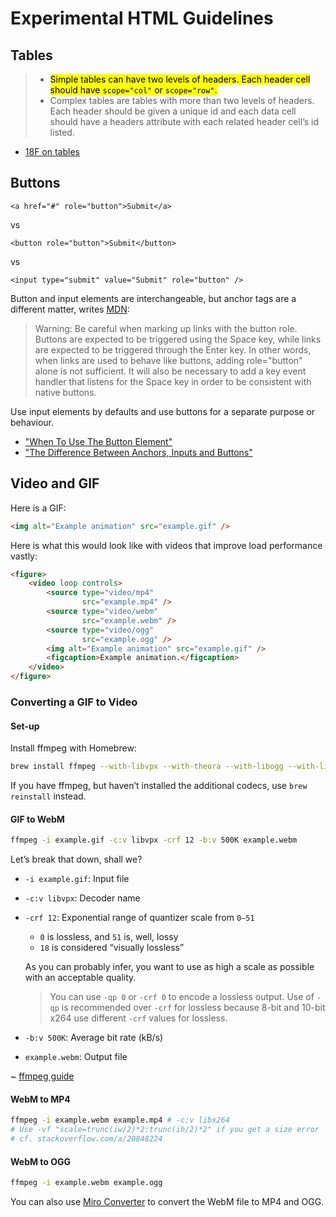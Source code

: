 Experimental HTML Guidelines
============================

Tables
------
> * <mark>Simple tables can have two levels of headers. Each header cell should have `scope="col"` or `scope="row"`.</mark>
> * Complex tables are tables with more than two levels of headers. Each header should be given a unique id and each data cell should have a headers attribute with each related header cell’s id listed.

- [18F on tables][]

Buttons
-------
`<a href="#" role="button">Submit</a>`

vs

`<button role="button">Submit</button>`

vs

`<input type="submit" value="Submit" role="button" />`

Button and input elements are interchangeable, but anchor tags are a different matter, writes [MDN][]:

> Warning: Be careful when marking up links with the button role. Buttons are expected to be triggered using the Space key, while links are expected to be triggered through the Enter key. In other words, when links are used to behave like buttons, adding role="button" alone is not sufficient. It will also be necessary to add a key event handler that listens for the Space key in order to be consistent with native buttons.

Use input elements by defaults and use buttons for a separate purpose or behaviour.

* ["When To Use The Button Element"][csstricks-buttons]
* ["The Difference Between Anchors, Inputs and Buttons"][davidwalsh-buttons]

Video and GIF
-------------

Here is a GIF:

```html
<img alt="Example animation" src="example.gif" />
```

Here is what this would look like with videos that improve load performance vastly:

```html
<figure>
    <video loop controls>
        <source type="video/mp4"
                src="example.mp4" />
        <source type="video/webm"
                src="example.webm" />
        <source type="video/ogg"
                src="example.ogg" />
        <img alt="Example animation" src="example.gif" />
        <figcaption>Example animation.</figcaption>
    </video>
</figure>
```

### Converting a GIF to Video ###

#### Set-up ####

Install ffmpeg with Homebrew:

```sh
brew install ffmpeg --with-libvpx --with-theora --with-libogg --with-libvorbis
```

If you have ffmpeg, but haven’t installed the additional codecs, use `brew reinstall` instead.

#### GIF to WebM ####

```sh
ffmpeg -i example.gif -c:v libvpx -crf 12 -b:v 500K example.webm
```

Let’s break that down, shall we?

* `-i example.gif`: Input file
* `-c:v libvpx`: Decoder name
* `-crf 12`: Exponential range of quantizer scale from `0–51`
    - `0` is lossless, and `51` is, well, lossy
    - `18` is considered “visually lossless”

    As you can probably infer, you want to use as high a scale as possible with an acceptable quality.

    > You can use `-qp 0` or `-crf 0` to encode a lossless output. Use of `-qp` is recommended over `-crf` for lossless because 8-bit and 10-bit x264 use different `-crf` values for lossless.
* `-b:v 500K`: Average bit rate (kB/s)
* `example.webm`: Output file

~ [ffmpeg guide][]

#### WebM to MP4 ####

```sh
ffmpeg -i example.webm example.mp4 # -c:v libx264
# Use -vf "scale=trunc(iw/2)*2:trunc(ih/2)*2" if you get a size error
# cf. stackoverflow.com/a/20848224
```

#### WebM to OGG ####

```sh
ffmpeg -i example.webm example.ogg
```

You can also use [Miro Converter][] to convert the WebM file to MP4 and OGG.


[18F on tables]: https://playbook.cio.gov/designstandards/tables/
[mdn]: https://developer.mozilla.org/en-US/docs/Web/Accessibility/ARIA/ARIA_Techniques/Using_the_button_role
[csstricks-buttons]: https://css-tricks.com/use-button-element
[davidwalsh-buttons]: http://davidwalsh.name/html5-buttons
[ffmpeg guide]: https://trac.ffmpeg.org/wiki/Encode/H.264
[Miro Converter]: http://www.mirovideoconverter.com
